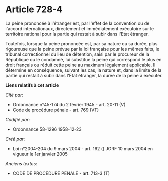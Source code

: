 # Article 728-4

La peine prononcée à l'étranger est, par l'effet de la convention ou de l'accord internationaux, directement et immédiatement
exécutoire sur le territoire national pour la partie qui restait à subir dans l'Etat étranger.

Toutefois, lorsque la peine prononcée est, par sa nature ou sa durée, plus rigoureuse que la peine prévue par la loi
française pour les mêmes faits, le tribunal correctionnel du lieu de détention, saisi par le procureur de la République ou le
condamné, lui substitue la peine qui correspond le plus en droit français ou réduit cette peine au maximum légalement
applicable. Il détermine en conséquence, suivant les cas, la nature et, dans la limite de la partie qui restait à subir dans
l'Etat étranger, la durée de la peine à exécuter.

**Liens relatifs à cet article**

_Cité par_:

  - Ordonnance n°45-174 du 2 février 1945 - art. 20-11 (V)
  - Code de procédure pénale - art. 769 (VT)

_Codifié par_:

  - Ordonnance 58-1296 1958-12-23

_Créé par_:

  - Loi n°2004-204 du 9 mars 2004 - art. 162 () JORF 10 mars 2004 en vigueur le 1er janvier 2005

_Anciens textes_:

  - CODE DE PROCEDURE PENALE - art. 713-3 (T)
